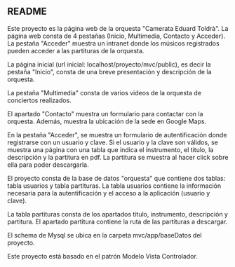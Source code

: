 ## README

Este proyecto es la página web de la orquesta "Camerata Eduard Toldrà". La página web consta de 4 pestañas (Inicio, Multimedia, Contacto y Acceder). La pestaña "Acceder" muestra un intranet donde los músicos registrados pueden acceder a las partituras de la orquesta. 

La página inicial (url inicial: localhost/proyecto/mvc/public), es decir la pestaña "Inicio", consta de una breve presentación y descripción de la orquesta.
 
La pestaña "Multimedia" consta de varios videos de la orquesta de conciertos realizados.

El apartado "Contacto" muestra un formulario para contactar con la orquesta. Además, muestra la ubicación de la sede en Google Maps.

En la pestaña "Acceder", se muestra un formulario de autentificación donde registrarse con un usuario y clave. Si el usuario y la clave son válidos, se muestra una página con una tabla que indica el instrumento, el titulo, la descripción y la partitura en pdf. La partitura se muestra al hacer click sobre ella para poder descargarla.

El proyecto consta de la base de datos "orquesta" que contiene dos tablas: tabla usuarios y tabla partituras. La tabla usuarios contiene la información necesaria para la autentificación y el acceso a la aplicación (usuario y clave).

La tabla partituras consta de los apartados titulo, instrumento, descripción y partitura. El apartado partitura contiene la ruta de las partituras a descargar. 

El schema de Mysql se ubica en la carpeta mvc/app/baseDatos del proyecto. 

Este proyecto está basado en el patrón Modelo Vista Controlador.    


